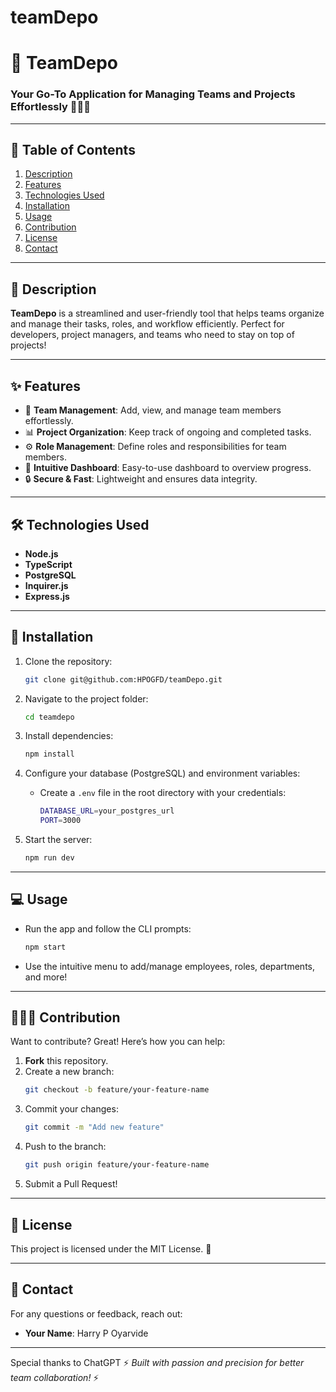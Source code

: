 # teamDepo
# 🚀 TeamDepo

### Your Go-To Application for Managing Teams and Projects Effortlessly 🧑‍💻🌟

---

## 📝 Table of Contents
1. [Description](#description)
2. [Features](#features)
3. [Technologies Used](#technologies-used)
4. [Installation](#installation)
5. [Usage](#usage)
6. [Contribution](#contribution)
7. [License](#license)
8. [Contact](#contact)

---

## 📖 Description

**TeamDepo** is a streamlined and user-friendly tool that helps teams organize and manage their tasks, roles, and workflow efficiently. Perfect for developers, project managers, and teams who need to stay on top of projects!

---

## ✨ Features

- 🧩 **Team Management**: Add, view, and manage team members effortlessly.
- 📊 **Project Organization**: Keep track of ongoing and completed tasks.
- ⚙️ **Role Management**: Define roles and responsibilities for team members.
- 📅 **Intuitive Dashboard**: Easy-to-use dashboard to overview progress.
- 🔒 **Secure & Fast**: Lightweight and ensures data integrity.

---

## 🛠️ Technologies Used

- **Node.js**
- **TypeScript**
- **PostgreSQL**
- **Inquirer.js**
- **Express.js**

---

## 🚀 Installation

1. Clone the repository:
   ```bash
   git clone git@github.com:HPOGFD/teamDepo.git
   ```

2. Navigate to the project folder:
   ```bash
   cd teamdepo
   ```

3. Install dependencies:
   ```bash
   npm install
   ```

4. Configure your database (PostgreSQL) and environment variables:
   - Create a `.env` file in the root directory with your credentials:
     ```bash
     DATABASE_URL=your_postgres_url
     PORT=3000
     ```

5. Start the server:
   ```bash
   npm run dev
   ```

---

## 💻 Usage

- Run the app and follow the CLI prompts:
   ```bash
   npm start
   ```
- Use the intuitive menu to add/manage employees, roles, departments, and more!

---

## 🧑‍🤝‍🧑 Contribution

Want to contribute? Great! Here’s how you can help:

1. **Fork** this repository.
2. Create a new branch:
   ```bash
   git checkout -b feature/your-feature-name
   ```
3. Commit your changes:
   ```bash
   git commit -m "Add new feature"
   ```
4. Push to the branch:
   ```bash
   git push origin feature/your-feature-name
   ```
5. Submit a Pull Request!

---

## 📝 License

This project is licensed under the MIT License. 📄

---

## 📧 Contact

For any questions or feedback, reach out:
- **Your Name**: Harry P Oyarvide

---
Special thanks to ChatGPT
⚡ *Built with passion and precision for better team collaboration!* ⚡
